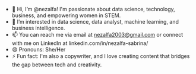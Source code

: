 - 👋 Hi, I’m @nezalfa! I'm passionate about data science, technology, business, and empowering women in STEM.
- 👀 I’m interested in data science, data analyst, machine learning, and business intelligence.
- 📫 You can reach me via email at nezalfa2003@gmail.com or connect with me on LinkedIn at linkedin.com/in/nezalfa-sabrina/
- 😄 Pronouns: She/Her
- ⚡ Fun fact: I'm also a copywriter, and I love creating content that bridges the gap between tech and creativity.
